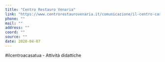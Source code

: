 ```yaml
---
title: "Centro Restauro Venaria"
link: "https://www.centrorestaurovenaria.it/comunicazione/il-centro-casa-tua"
phone: ""
mail: ""
address: ""
coord: ""
source: ""
date: 2020-04-07
---
```


#ilcentroacasatua - Attività didattiche
